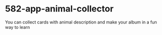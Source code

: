 # 582-app-animal-collector
You can collect cards with animal description and make your album in a fun way to learn
